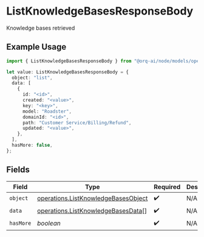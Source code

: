 # ListKnowledgeBasesResponseBody

Knowledge bases retrieved

## Example Usage

```typescript
import { ListKnowledgeBasesResponseBody } from "@orq-ai/node/models/operations";

let value: ListKnowledgeBasesResponseBody = {
  object: "list",
  data: [
    {
      id: "<id>",
      created: "<value>",
      key: "<key>",
      model: "Roadster",
      domainId: "<id>",
      path: "Customer Service/Billing/Refund",
      updated: "<value>",
    },
  ],
  hasMore: false,
};
```

## Fields

| Field                                                                                      | Type                                                                                       | Required                                                                                   | Description                                                                                |
| ------------------------------------------------------------------------------------------ | ------------------------------------------------------------------------------------------ | ------------------------------------------------------------------------------------------ | ------------------------------------------------------------------------------------------ |
| `object`                                                                                   | [operations.ListKnowledgeBasesObject](../../models/operations/listknowledgebasesobject.md) | :heavy_check_mark:                                                                         | N/A                                                                                        |
| `data`                                                                                     | [operations.ListKnowledgeBasesData](../../models/operations/listknowledgebasesdata.md)[]   | :heavy_check_mark:                                                                         | N/A                                                                                        |
| `hasMore`                                                                                  | *boolean*                                                                                  | :heavy_check_mark:                                                                         | N/A                                                                                        |